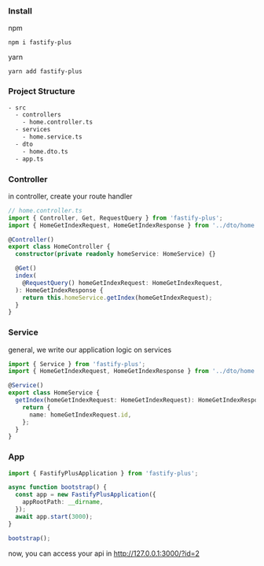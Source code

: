 ### Install

npm

```
npm i fastify-plus
```

yarn

```
yarn add fastify-plus
```

### Project Structure

```bash
- src
  - controllers
    - home.controller.ts
  - services
    - home.service.ts
  - dto
    - home.dto.ts
  - app.ts
```

### Controller

in controller, create your route handler

```typescript
// home.controller.ts
import { Controller, Get, RequestQuery } from 'fastify-plus';
import { HomeGetIndexRequest, HomeGetIndexResponse } from '../dto/home.dto';

@Controller()
export class HomeController {
  constructor(private readonly homeService: HomeService) {}

  @Get()
  index(
    @RequestQuery() homeGetIndexRequest: HomeGetIndexRequest,
  ): HomeGetIndexResponse {
    return this.homeService.getIndex(homeGetIndexRequest);
  }
}
```

### Service

general, we write our application logic on services

```typescript
import { Service } from 'fastify-plus';
import { HomeGetIndexRequest, HomeGetIndexResponse } from '../dto/home.dto';

@Service()
export class HomeService {
  getIndex(homeGetIndexRequest: HomeGetIndexRequest): HomeGetIndexResponse {
    return {
      name: homeGetIndexRequest.id,
    };
  }
}
```

### App

```typescript
import { FastifyPlusApplication } from 'fastify-plus';

async function bootstrap() {
  const app = new FastifyPlusApplication({
    appRootPath: __dirname,
  });
  await app.start(3000);
}

bootstrap();
```

now, you can access your api in http://127.0.0.1:3000/?id=2
